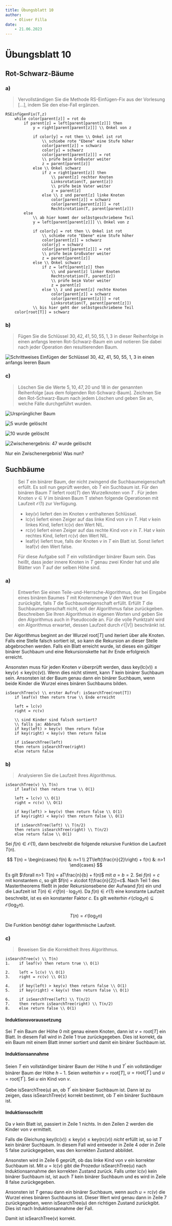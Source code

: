 ```yaml
---
title: Übungsblatt 10
author:
    - Oliver Filla
date:
    - 21.06.2023
---
```

# Übungsblatt 10
## Rot-Schwarz-Bäume
### a)
> Vervollständigen Sie die Methode RS-Einfügen-Fix aus der Vorlesung [...], indem Sie den else-Fall ergänzen.

```
RSEinfügenFix(T,z)
    while color[parent[z]] = rot do
        if parent[z] = left[parent[parent[z]]] then
            y = right[parent[parent[z]]] \\ Onkel von z

            if color[y] = rot then \\ Onkel ist rot
                \\ schiebe rote "Ebene" eine Stufe höher
                color[parent[z]] = schwarz
                color[y] = schwarz
                color[parent[parent[z]]] = rot
                \\ prüfe beim Großvater weiter
                z = parent[parent[z]]
            else \\ Onkel schwarz
                if z = right[parent[z]] then
                    \\ parent[z] rechter Knoten
                    Linksrotation(T, parent[z])
                    \\ prüfe beim Vater weiter
                    z = parent[z]
                else \\ z und parent[z] linke Knoten
                    color[parent[z]] = schwarz
                    color[parent[parent[z]]] = rot
                    Rechtsrotation(T, parent[parent[z]])
        else
            \\ ab hier kommt der selbstgeschriebene Teil
            y = left[parent[parent[z]]] \\ Onkel von z

            if color[y] = rot then \\ Onkel ist rot
                \\ schiebe rote "Ebene" eine Stufe höher
                color[parent[z]] = schwarz
                color[y] = schwarz
                color[parent[parent[z]]] = rot
                \\ prüfe beim Großvater weiter
                z = parent[parent[z]]
            else \\ Onkel schwarz
                if z = left[parent[z]] then
                    \\ und parent[z] linker Knoten
                    Rechtsrotation(T, parent[z])
                    \\ prüfe beim Vater weiter
                    z = parent[z]
                else \\ z und parent[z] rechte Knoten
                    color[parent[z]] = schwarz
                    color[parent[parent[z]]] = rot
                    Linksrotation(T, parent[parent[z]])
            \\ bis hier geht der selbstgeschriebene Teil
    color[root[T]] = schwarz
```

### b)
> Fügen Sie die Schlüssel $30, 42, 41, 50, 55, 1, 3$ in dieser Reihenfolge in einen anfangs leeren Rot-Schwarz-Baum ein und notieren Sie dabei nach jeder Operation den resultierenden Baum.

![Schrittweises Einfügen der Schlüssel 30, 42, 41, 50, 55, 1, 3 in einen anfangs leeren Baum](./img/10.1.b.png)[](../../..)

### c)
> Löschen Sie die Werte $5, 10, 47, 20$ und $18$ in der genannten Reihenfolge [aus dem folgenden Rot-Schwarz-Baum]. Zeichnen Sie den Rot-Schwarz-Baum nach jedem Löschen und geben Sie an, welche Fälle durchgeführt wurden.

![Ursprünglicher Baum](./img/10.1.c.0.png)

![5 wurde gelöscht](./img/10.1.c.1.png)

![10 wurde gelöscht](./img/10.1.c.2.png)

![Zwischenergebnis: 47 wurde gelöscht](./img/10.1.c.3.png)

Nur ein Zwischenergebnis! Was nun?

## Suchbäume
> Sei $T$ ein binärer Baum, der nicht zwingend die Suchbaumeigenschaft erfüllt. Es soll nun geprüft werden, ob $T$ ein Suchbaum ist. Für den binären Baum $T$ liefert $\mathrm{root}(T)$ den Wurzelknoten von $T$ . Für jeden Knoten $v \in V$ im binären Baum T stehen folgende Operationen mit Laufzeit $\mathcal O(1)$ zur Verfügung.
> 
> * $\mathrm{key}(v)$ liefert den im Knoten $v$ enthaltenen Schlüssel.
> * $\mathrm{lc}(v)$ liefert einen Zeiger auf das linke Kind von $v$ in $T$. Hat $v$ kein linkes Kind, liefert $\mathrm{lc}(v)$ den Wert $\mathrm{NIL}$.
> * $\mathrm{rc}(v)$ liefert einen Zeiger auf das rechte Kind von $v$ in $T$. Hat $v$ kein rechtes Kind, liefert $\mathrm{rc}(v)$ den Wert $\mathrm{NIL}$.
> * $\mathrm{leaf}(v)$ liefert $\mathrm{true}$, falls der Knoten $v$ in $T$ ein Blatt ist. Sonst liefert $\mathrm{leaf}(v)$ den Wert $\mathrm{false}$.
> 
> Für diese Aufgabe soll $T$ ein vollständiger binärer Baum sein. Das heißt, dass jeder innere Knoten in $T$ genau zwei Kinder hat und alle Blätter von $T$ auf der selben Höhe sind.

### a)
> Entwerfen Sie einen Teile-und-Herrsche-Algorithmus, der bei Eingabe eines binären Baumes $T$ mit Knotenmenge $V$ den Wert $\mathrm{true}$ zurückgibt, falls $T$ die Suchbaumeigenschaft erfüllt. Erfüllt $T$ die Suchbaumeigenschaft nicht, soll der Algorithmus $\mathrm{false}$ zurückgeben. Beschreiben Sie Ihren Algorithmus in eigenen Worten und geben Sie den Algorithmus auch in Pseudocode an. Für die volle Punktzahl wird ein Algorithmus erwartet, dessen Laufzeit durch $\mathcal O(|V|)$ beschränkt ist.

Der Algorithmus beginnt an der Wurzel $\mathrm{root}[T]$ und iteriert über alle Knoten. Falls eine Stelle falsch sortiert ist, so kann die Rekursion an dieser Stelle abgebrochen werden. Falls ein Blatt erreicht wurde, ist dieses ein gültiger binärer Suchbaum und eine Rekursionskette hat ihr Ende erfolgreich erreicht.

Ansonsten muss für jeden Knoten $v$ überprüft werden, dass $\mathrm{key}(\mathrm{lc}(v))  \le \mathrm{key}(v) \le \mathrm{key}(\mathrm{rc}(v))$. Wenn dies nicht stimmt, kann $T$ kein binärer Suchbaum sein. Ansonsten ist der Baum genau dann ein binärer Suchbaum, wenn beide Kinder die Wurzel eines binären Suchbaums bilden.

```
isSearchTree(v) \\ erster Aufruf: isSearchTree(root[T])
    if leaf(v) then return true \\ Ende erreicht

    left = lc(v)
    right = rc(v)

    \\ sind Kinder sind falsch sortiert?
    \\ falls ja: Abbruch
    if key(left) > key(v) then return false
    if key(right) < key(v) then return false

    if isSearchTree(left)
    then return isSearchTree(right)
    else return false
```

### b)
> Analysieren Sie die Laufzeit Ihres Algorithmus.

```
isSearchTree(v) \\ T(n)
    if leaf(v) then return true \\ O(1)

    left = lc(v) \\ O(1)
    right = rc(v) \\ O(1)

    if key(left) > key(v) then return false \\ O(1)
    if key(right) < key(v) then return false \\ O(1)

    if isSearchTree(left) \\ T(n/2)
    then return isSearchTree(right) \\ T(n/2)
    else return false \\ O(1)
```

Sei $f(n)\in\mathcal O(1)$, dann beschreibt die folgende rekursive Funktion die Laufzeit $T(n)$.

$$
    T(n) =
        \begin{cases}
            f(n) &: n=1 \\
            2T\left(\frac{n}{2}\right) + f(n) &: n>1
        \end{cases}
$$

Es gilt $\forall n>1: T(n) = aT\frac{n}{b} + f(n)$ mit $a=b=2$. Sei $f(n)=c$ mit konstantem $c$, so gilt $f(n) = a\cdot f(\frac{n}{2})=c$. Nach Teil $1$ des Mastertheorems fließt in jeder Rekursionsebene der Aufwand $f(n)$ ein und die Laufzeit ist $T(n)\in\mathcal O(f(n)\cdot\log_2n)$. Da $f(n)\in\mathcal O(1)$ eine konstante Laufzeit beschreibt, ist es ein konstanter Faktor $c$. Es gilt weiterhin $\mathcal O(c\log_2n)\subseteq \mathcal O(\log_2n)$.

$$
    T(n) = \mathcal O(\log_2n)
$$
Die Funktion benötigt daher logarithmische Laufzeit.

### c)
> Beweisen Sie die Korrektheit Ihres Algorithmus.

```
isSearchTree(v) \\ T(n)
1.    if leaf(v) then return true \\ O(1)

2.    left = lc(v) \\ O(1)
3.    right = rc(v) \\ O(1)

4.    if key(left) > key(v) then return false \\ O(1)
5.    if key(right) < key(v) then return false \\ O(1)

6.    if isSearchTree(left) \\ T(n/2)
7.    then return isSearchTree(right) \\ T(n/2)
8.    else return false \\ O(1)
```

#### Induktionsvoraussetzung
Sei $T$ ein Baum der Höhe $0$ mit genau einem Knoten, dann ist $v=\mathrm{root}[T]$ ein Blatt. In diesem Fall wird in Zeile $1$ $\mathrm{true}$ zurückgegeben. Dies ist korrekt, da ein Baum mit einem Blatt immer sortiert und damit ein binärer Suchbaum ist.

#### Induktionsannahme
Seien $T$ ein vollständiger binärer Baum der Höhe $h$ und $T^\prime$ ein vollständiger binärer Baum der Höhe $h-1$. Seien weiterhin $v=\mathrm{root}[T]$, $u=\mathrm{root}[T^\prime]$ und $u=\mathrm{root}[T^\prime]$. Sei $u$ ein Kind von $v$.

Gebe $\mathrm{isSearchTree}(u)$ an, ob $T^\prime$ ein binärer Suchbaum ist. Dann ist zu zeigen, dass $\mathrm{isSearchTree}(v)$ korrekt bestimmt, ob $T$ ein binärer Suchbaum ist.

#### Induktionsschritt
Da $v$ kein Blatt ist, passiert in Zeile $1$ nichts. In den Zeilen $2$ werden die Kinder von $v$ ermittelt.

Falls die Gleichung $\mathrm{key}(\mathrm{lc}(v))  \le \mathrm{key}(v) \le \mathrm{key}(\mathrm{rc}(v))$ _nicht_ erfüllt ist, so ist $T$ kein binärer Suchbaum. In diesem Fall wird entweder in Zeile $4$ oder in Zeile $5$ $\mathrm{false}$ zurückgegeben, was den korrekten Zustand abbildet.

Ansonsten wird in Zeile $6$ geprüft, ob das linke Kind von $v$ ein korrekter Suchbaum ist. Mit $u=\mathrm{lc}(v)$ gibt die Prozedur $\mathrm{isSearchTree}(u)$ nach Induktionsannahme den korrekten Zustand zurück. Falls unter $\mathrm{lc(v)}$ kein binärer Suchbaum ist, ist auch $T$ kein binärer Suchbaum und es wird in Zeile $8$ $\mathrm{false}$ zurückgegeben.

Ansonsten ist $T$ genau dann ein binärer Suchbaum, wenn auch $u=\mathrm{rc}(v)$ die Wurzel eines binären Suchbaums ist. Dieser Wert wird genau dann in Zeile $7$ zurückgegeben, wenn $\mathrm{isSearchTree}(u)$ den richtigen Zustand zurückgibt. Dies ist nach Induktionsannahme der Fall.

Damit ist $\mathrm{isSearchTree}(v)$ korrekt.
